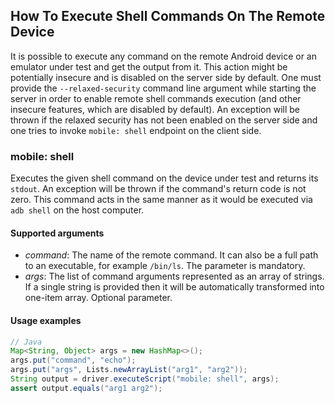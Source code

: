 ## How To Execute Shell Commands On The Remote Device

It is possible to execute any command on the remote Android device or an emulator under test and get the output from it. This action might be potentially insecure and is disabled on the server side by default. One must provide the `--relaxed-security` command line argument while starting the server in order to enable remote shell commands execution (and other insecure features, which are disabled by default). An exception will be thrown if the relaxed security has not been enabled on the server side and one tries to invoke `mobile: shell` endpoint on the client side.


### mobile: shell

Executes the given shell command on the device under test and returns its `stdout`. An exception will be thrown if the command's return code is not zero. This command acts in the same manner as it would be executed via `adb shell` on the host computer.

#### Supported arguments

 * _command_: The name of the remote command. It can also be a full path to an executable, for example `/bin/ls`.  The parameter is mandatory.
 * _args_: The list of command arguments represented as an array of strings. If a single string is provided then it will be automatically transformed into one-item array. Optional parameter.

#### Usage examples

```java
// Java
Map<String, Object> args = new HashMap<>();
args.put("command", "echo");
args.put("args", Lists.newArrayList("arg1", "arg2"));
String output = driver.executeScript("mobile: shell", args);
assert output.equals("arg1 arg2");
```
